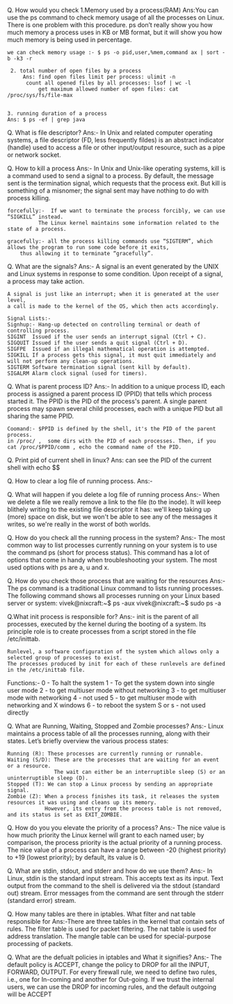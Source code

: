 Q. How would you check
    1.Memory used by a process(RAM)
	Ans:You can use the ps command to check memory usage of all the processes on Linux. 
	    There is one problem with this procedure.
	     ps don’t really show you how much memory a process uses in KB or MB format, 
		but it will show you how much memory is being used in percentage.

	we can check memory usage :- $ ps -o pid,user,%mem,command ax | sort -b -k3 -r

     2. total number of open files by a process
         Ans: find open files limit per process: ulimit -n
	      count all opened files by all processes: lsof | wc -l
              get maximum allowed number of open files: cat /proc/sys/fs/file-max


    3. running duration of a process
	Ans: $ ps -ef | grep java


Q. What is file descriptor?
Ans:- In Unix and related computer operating systems, 
	a file descriptor (FD, less frequently fildes) is an abstract indicator (handle) used to access a file or other input/output resource, 
	such as a pipe or network socket.


Q. How to kill a process
   Ans:- In Unix and Unix-like operating systems, kill is a command used to send a signal to a process.
	 By default, the message sent is the termination signal, which requests that the process exit.
	 But kill is something of a misnomer; the signal sent may have nothing to do with process killing.

	forcefully:-  If we want to terminate the process forcibly, we can use “SIGKILL” instead.
		      The Linux kernel maintains some information related to the state of a process.
	
	gracefully:- all the process killing commands use “SIGTERM”, which allows the program to run some code before it exits, 
		thus allowing it to terminate “gracefully”. 


Q. What are the signals?
   Ans:- A signal is an event generated by the UNIX and Linux systems in response to some condition. 
	Upon receipt of a signal, a process may take action.

	A signal is just like an interrupt; when it is generated at the user level, 
	a call is made to the kernel of the OS, which then acts accordingly.

	Signal Lists:-
	Signhup:- Hang-up detected on controlling terminal or death of controlling process.
	SIGINT	Issued if the user sends an interrupt signal (Ctrl + C).
	SIGQUIT	Issued if the user sends a quit signal (Ctrl + D).
	SIGFPE	Issued if an illegal mathematical operation is attempted.
	SIGKILL	If a process gets this signal, it must quit immediately and will not perform any clean-up operations.
	SIGTERM	Software termination signal (sent kill by default).
	SIGALRM	Alarm clock signal (used for timers).


Q. What is parent process ID?
	Ans:- In addition to a unique process ID, each process is assigned a parent process ID (PPID) that tells which process started it.
	 The PPID is the PID of the process's parent.
	A single parent process may spawn several child processes, each with a unique PID but all sharing the same PPID.

	Coomand:- $PPID is defined by the shell, it's the PID of the parent process.
	in /proc/ ,  some dirs with the PID of each processes. Then, if you cat /proc/$PPID/comm , echo the command name of the PID.


Q. Print pid of current shell in linux?
	Ans: can see the PID of the current shell with echo $$

Q. How to clear a log file of running process.
	Ans:- 






Q. What will happen if you delete a log file of running process
	Ans:- When we delete a file we really remove a link to the file (to the inode). 
	 It will keep blithely writing to the existing file descriptor it has: 
	we'll keep taking up (more) space on disk, but we won't be able to see any of the messages it writes, 
	so we're really in the worst of both worlds.


Q. How do you check all the running process in the system?
	Ans:- The most common way to list processes currently running on your system is to use the command ps (short for process status). 
		This command has a lot of options that come in handy when troubleshooting your system. 
		The most used options with ps are a, u and x.


Q. How do you check those process that are waiting for the resources
	Ans:- The ps command is a traditional Linux command to lists running processes. The following command shows all processes running on your Linux based server or system:
			vivek@nixcraft:~$ ps -aux
			vivek@nixcraft:~$ sudo ps -a
	      





Q.What init process is responsible for?
Ans:- init is the parent of all processes, executed by the kernel during the booting of a system. 
	Its principle role is to create processes from a script stored in the file /etc/inittab.

	Runlevel, a software configuration of the system which allows only a selected group of processes to exist. 
	The processes produced by init for each of these runlevels are defined in the /etc/inittab file.

Functions:- 
0 - To halt the system
1 - To get the system down into single user mode
2 - to get multiuser mode without networking
3 - to get multiuser mode with networking
4 - not used
5 - to get multiuser mode with networking and X windows
6 - to reboot the system
S or s - not used directly





Q. What are Running, Waiting, Stopped and Zombie processes?
Ans:- Linux maintains a process table of all the processes running, along with their states. Let’s briefly overview the various process states:

	Running (R): These processes are currently running or runnable.
	Waiting (S/D): These are the processes that are waiting for an event or a resource. 
	               The wait can either be an interruptible sleep (S) or an uninterruptible sleep (D).
	Stopped (T): We can stop a Linux process by sending an appropriate signal.
	Zombie (Z): When a process finishes its task, it releases the system resources it was using and cleans up its memory.
	            However, its entry from the process table is not removed, and its status is set as EXIT_ZOMBIE.



Q. How do you you elevate the priority of a process?
Ans:- The nice value is how much priority the Linux kernel will grant to each named user;
	 by comparison, the process priority is the actual priority of a running process. 
	The nice value of a process can have a range between -20 (highest priority) to +19 (lowest priority); by default, its value is 0.

Q. What are stdin, stdout, and stderr and how do we use them?
Ans:- In Linux, stdin is the standard input stream. This accepts text as its input.
	 Text output from the command to the shell is delivered via the stdout (standard out) stream. 
	Error messages from the command are sent through the stderr (standard error) stream.

Q. How many tables are there in iptables. What filter and nat table responsible for
Ans:-There are three tables in the kernel that contain sets of rules. 
	The filter table is used for packet filtering. 
	The nat table is used for address translation.
	 The mangle table can be used for special-purpose processing of packets.

	
Q. What are the defualt policies in iptables and What it signifies?
Ans:- The default policy is ACCEPT, change the policy to DROP for all the INPUT, FORWARD, OUTPUT.
	 For every firewall rule, we need to define two rules, i.e., one for In-coming and another for Out-going.
	 If we trust the internal users, we can use the DROP for incoming rules, and the default outgoing will be ACCEPT
